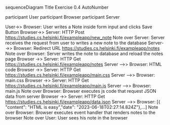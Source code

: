 sequenceDiagram
Title Exercise 0.4
AutoNumber

participant User
participant Browser
participant Server

User->> Browser: User writes a Note inside form input and clicks Save Button
Browser->> Server: HTTP Post https://studies.cs.helsinki.fi/exampleapp/new_note
Note over Server: Server receives the request from user to writes a new note to the database
Server-->> Browser: Redirect URL https://studies.cs.helsinki.fi/exampleapp/notes
Note over Browser: Server writes the note to database and reload the notes page
Browser ->> Server: HTTP Get https://studies.cs.helsinki.fi/exampleapp/notes
Server -->> Browser: HTML code
Browser ->> Server: HTTP Get https://studies.cs.helsinki.fi/exampleapp/main.css
Server -->> Browser: main.css
Browser ->> Server: HTTP Get https://studies.cs.helsinki.fi/exampleapp/main.js
Server -->> Browser: main.js
Note over Browser: Browser executes js code that request JSON data from server
Browser ->> Server: HTTP Get https://studies.cs.helsinki.fi/exampleapp/data.json
Server -->> Browser: [{ "content": "HTML is easy","date": "2023-06-18T02:27:14.824Z"},...]
Note over Browser: Browser executes event handler that renders notes to the browser
Note over User: User sees his note in the browser
